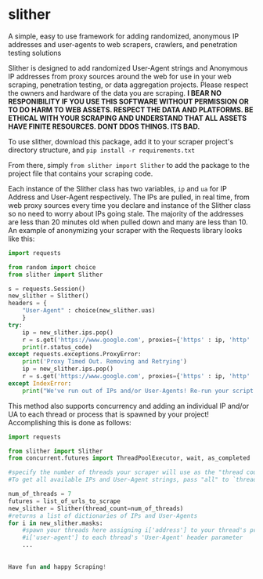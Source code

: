 # slither
A simple, easy to use framework for adding randomized, anonymous IP addresses and user-agents to web scrapers, crawlers, and penetration testing solutions

Slither is designed to add randomized User-Agent strings and Anonymous IP addresses from proxy sources around the web for use in your
web scraping, penetration testing, or data aggregation projects. Please respect the owners and hardware of the data you are scraping.
**I BEAR NO RESPONIBILITY IF YOU USE THIS SOFTWARE WITHOUT PERMISSION OR TO DO HARM TO WEB ASSETS. RESPECT THE DATA AND PLATFORMS. BE ETHICAL
WITH YOUR SCRAPING AND UNDERSTAND THAT ALL ASSETS HAVE FINITE RESOURCES. DONT DDOS THINGS. ITS BAD.**

To use slither, download this package, add it to your scraper project's directory structure, and `pip install -r requirements.txt`

From there, simply `from slither import Slither` to add the package to the project file that contains your scraping code.

Each instance of the Slither class has two variables, `ip` and `ua` for IP Address and User-Agent respectively. The IPs are
pulled, in real time, from web proxy sources every time you declare and instance of the Slither class so no need to worry about
IPs going stale. The majority of the addresses are less than 20 minutes old when pulled down and many are less than 10.
An example of anonymizing your scraper with the Requests library looks like this:

```python
import requests

from random import choice
from slither import Slither

s = requests.Session()
new_slither = Slither()
headers = {
    "User-Agent" : choice(new_slither.uas)
    }
try:
    ip = new_slither.ips.pop()
    r = s.get('https://www.google.com', proxies={'https' : ip, 'http' : ip} , headers=headers)
    print(r.status_code)
except requests.exceptions.ProxyError:
    print('Proxy Timed Out. Removing and Retrying')
    ip = new_slither.ips.pop()
    r = s.get('https://www.google.com', proxies={'https' : ip, 'http' : ip} , headers=headers)
except IndexError:
    print("We've run out of IPs and/or User-Agents! Re-run your script to get more!")

```
This method also supports concurrency and adding an individual IP and/or UA to each thread or process that is spawned by your
project! Accomplishing this is done as follows:

```python
import requests

from slither import Slither
from concurrent.futures import ThreadPoolExecutor, wait, as_completed

#specify the number of threads your scraper will use as the "thread count".
#To get all available IPs and User-Agent strings, pass "all" to `thread_count` rather than an int

num_of_threads = 7
futures = list_of_urls_to_scrape
new_slither = Slither(thread_count=num_of_threads)
#returns a list of dictionaries of IPs and User-Agents
for i in new_slither.masks:
    #spawn your threads here assigning i['address'] to your thread's proxy parameter and 
    #i['user-agent'] to each thread's 'User-Agent' header parameter
    ...
        
        
Have fun and happy Scraping!


